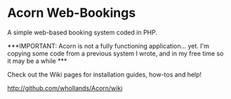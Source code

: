 # Acorn Web-Bookings
A simple web-based booking system coded in PHP.

***IMPORTANT: Acorn is not a fully functioning application... yet. I'm copying some code from a previous system I wrote, and in my free time so it may be a while ***

Check out the Wiki pages for installation guides, how-tos and help!

http://github.com/whollands/Acorn/wiki
